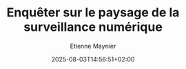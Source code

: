 ---
layout: post
title: "Enquêter sur le paysage de la surveillance numérique"
link: "https://gijn.org/fr/ressource/enqueter-menace-numerique-surveillance"
author:  Etienne Maynier
published_date: 24/07/2025
description: "La surveillance numérique est aujourd’hui omniprésente : dès que vous ouvrez votre portable le matin, votre activité génère des données par le biais des applications que vous utilisez, des antennes auxquelles votre téléphone se connecte et des appels que vous passez. La plupart de ces données sont enregistrées, stockées et traitées soit par des entreprises pour générer des profits, soit par des entités étatiques pour enquêter sur la criminalité et d’autres activités illégales. Dans ce chapitre, je me concentre sur les formes les plus courantes de surveillance numérique auxquelles vous pouvez être confronté en tant que journaliste, et j’explique rapidement comment enquêter sur ces formes de surveillance et comment les contrer."
language: fr
categories: "Liens"
tags: "numérique surveillance vie-privée"
og-tags: "numérique surveillance vie-privée"
date: "2025-08-03T14:56:51+02:00"
permalink: /:categories/:year/:month/:day/:title/
---